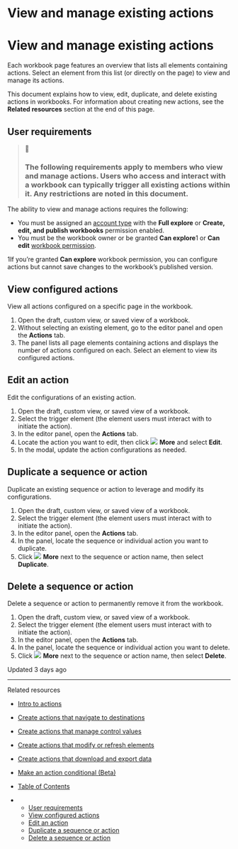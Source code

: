 # View and manage existing actions

# View and manage existing actions

Each workbook page features an overview that lists all elements containing actions. Select an element from this list (or directly on the page) to view and manage its actions.

This document explains how to view, edit, duplicate, and delete existing actions in workbooks. For information about creating new actions, see the **Related resources** section at the end of this page.

## User requirements

> 📘
>
> ### The following requirements apply to members who view and manage actions. Users who access and interact with a workbook can typically trigger all existing actions within it. Any restrictions are noted in this document.

The ability to view and manage actions requires the following:

* You must be assigned an [account type](/docs/license-and-account-type-overview) with the **Full explore** or **Create, edit, and publish workbooks** permission enabled.
* You must be the workbook owner or be granted **Can explore**1 or **Can edit** [workbook permission](/docs/license-and-account-type-overview).

1If you’re granted **Can explore** workbook permission, you can configure actions but cannot save changes to the workbook’s published version.

## View configured actions

View all actions configured on a specific page in the workbook.

1. Open the draft, custom view, or saved view of a workbook.
2. Without selecting an existing element, go to the editor panel and open the **Actions** tab.
3. The panel lists all page elements containing actions and displays the number of actions configured on each. Select an element to view its configured actions.

## Edit an action

Edit the configurations of an existing action.

1. Open the draft, custom view, or saved view of a workbook.
2. Select the trigger element (the element users must interact with to initiate the action).
3. In the editor panel, open the **Actions** tab.
4. Locate the action you want to edit, then click ![](https://sigma-docs-screenshots.s3.us-west-2.amazonaws.com/Icons/more.svg) **More** and select **Edit**.
5. In the modal, update the action configurations as needed.

## Duplicate a sequence or action

Duplicate an existing sequence or action to leverage and modify its configurations.

1. Open the draft, custom view, or saved view of a workbook.
2. Select the trigger element (the element users must interact with to initiate the action).
3. In the editor panel, open the **Actions** tab.
4. In the panel, locate the sequence or individual action you want to duplicate.
5. Click ![](https://sigma-docs-screenshots.s3.us-west-2.amazonaws.com/Icons/more.svg) **More** next to the sequence or action name, then select **Duplicate**.

## Delete a sequence or action

Delete a sequence or action to permanently remove it from the workbook.

1. Open the draft, custom view, or saved view of a workbook.
2. Select the trigger element (the element users must interact with to initiate the action).
3. In the editor panel, open the **Actions** tab.
4. In the panel, locate the sequence or individual action you want to delete.
5. Click ![](https://sigma-docs-screenshots.s3.us-west-2.amazonaws.com/Icons/more.svg) **More** next to the sequence or action name, then select **Delete**.

Updated 3 days ago

---

Related resources

* [Intro to actions](/docs/intro-to-actions)
* [Create actions that navigate to destinations](/docs/create-actions-that-navigate-to-destinations)
* [Create actions that manage control values](/docs/create-actions-that-manage-control-values)
* [Create actions that modify or refresh elements](/docs/create-actions-that-modify-or-refresh-elements)
* [Create actions that download and export data](/docs/create-actions-that-download-and-export-data)
* [Make an action conditional (Beta)](/docs/make-an-action-conditional)

* [Table of Contents](#)
* + [User requirements](#user-requirements)
  + [View configured actions](#view-configured-actions)
  + [Edit an action](#edit-an-action)
  + [Duplicate a sequence or action](#duplicate-a-sequence-or-action)
  + [Delete a sequence or action](#delete-a-sequence-or-action)